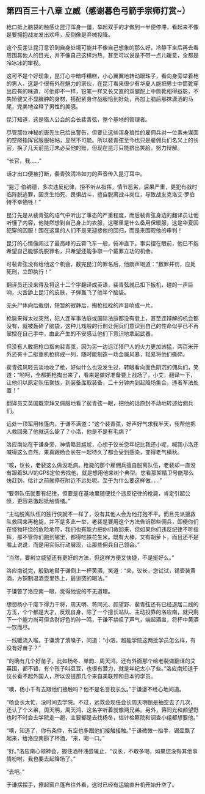 ## 第四百三十八章 立威（感谢暮色弓箭手宗师打赏~）
枪口抵上脑袋的触感让昆汀浑身一僵，举起双手的才做到一半便停滞，看起来不像是要拥抱战友发出欢呼，反倒像是弃械投降。

这个反差让昆汀意识到自身处境可能并不像自己想象的那么好，冷静下来后再去看周围其他人的目光，并不像自己这样灼热，甚至可以说是不带一点儿暖意，全都是冷冰冰的审视。

这可不是个好现象，昆汀心中暗呼糟糕，小心翼翼地转动眼珠子，看向身旁举着枪的男人，这是个很有外在魅力的家伙，在昆汀看来很少有华夏人能把男士中筒靴穿出应有的味道，可他却不一样，铅笔一样又长又直的双腿配上中筒靴相得益彰，不失矫健又不显臃肿的身材，搭配紧身作战服恰到好处，再加上脑后那抹潇洒的马尾，完美地诠释了男性的美感。

昆汀知道，这是猎人公会的会长裴青弦，整个基地的管理者。

尽管那位神秘的唐先生已给出警告，但要让这些浑身狼性的雇佣兵对一位素未谋面的空降指挥官服服帖帖，显然不可能。所以裴青弦至今也只是雇佣兵们名义上的长官，换了几天前昆汀未必买他的账，但现在昆汀只能挤出笑脸，努力辩解。

“长官，我……”

话才出口便被打断，裴青弦清冷如刀的声音传入昆汀耳中。

“昆汀·伯纳德，多次违反纪律，拒不听从指挥，情节恶劣，后果严重，更犯有战时临阵脱逃罪，因贪生怕死、畏惧战斗，擅自脱离战斗岗位，导致战友克洛艾·罗伯特不幸牺牲！”

昆汀先是从裴青弦的语气中听出了事态的严重程度，而后裴青弦身边的翻译员让他听懂了内容，他陡然想到自己身上的衣服，这哪里是什么备用保暖服，这是华夏囚犯穿的囚服！围在这里的人们不是来迎接他的回归，而是来围观他的审判！

昆汀的心情像闯过了最高峰的云霄飞车一般，俯冲直下。事实摆在眼前，他已不抱希望自己能够洗脱罪名，只希望还能争取一个戴罪立功的机会。

可裴青弦没有给他这个机会，数完昆汀的罪名后，他朗声喝道：“数罪并罚，应处死刑，立即执行！”

翻译员还没来得及将这十二个字翻译成英语，裴青弦就已扣下扳机，碰的一声巨响，火舌舔上昆汀的皮肤，子弹轰飞了他半个脑袋。

无头尸体向后栽倒，短暂的寂静后，掏枪拉栓的声音响成一片。

枪毙来得太过突然，犯人连军事法庭或国际法庭都没有登上，甚至连辩解的机会都没有，就被轰碎了脑袋，这种儿戏般的行刑让佣兵们意识到自己的性命似乎已不再掌控在自己手中，由此产生的不安感让他们下意识地拿起武器。

但没有人敢把枪口指向裴青弦，因为另一边远江猎尸人的火力更加凶猛，两百米开外还有十二挺重机枪排成一列，随时能制造一场金属风暴，轻易将他们撕碎。

裴青弦风轻云淡地收了枪，好似什么也没发生过，转眼看向面色阴沉的佣兵们，笑道：“哟呵，全都把枪掏出来了，看来是做好准备要上战场了，小艾，翻译一下，让他们以原定队伍聚拢，到装备库取装备，二十分钟内到起降场集合。违者军法处置！”

翻译员艾英国既崇拜又佩服地看了裴青弦一眼，把他的话原封不动地转述给佣兵们。

远处一顶军用帐篷内，于谦不满道：“这个裴青弦，好声好气求我半天，我帮他把人救回来了他就这么毙了？小洛，他是不是有毛病？”

洛应南站在于谦身旁，神情略显尴尬，心想于议长您年纪比我还小呢，喊我小洛还喊得这么自然，果真跟杨会长在一起待久了都会受到感染，变得老气横秋。

“咳，议长，老裴这么做没毛病。枪毙的那个雇佣兵擅自脱离队伍，老裴却一直没有跟着SUV的GPS定位去找他，就是想用他来树个典型。您看那架精卫号能那么快赶到，估计之前就停在附近不远处呢。至于为什么要这样做……”

“要带队伍就要有纪律，但要是在基地里随便找个违反纪律的枪毙，肯定引起公愤，更容易激起抵触情绪。”

“主动脱离队伍的独行侠就不一样了，没有其他人会为他打抱不平。而且先派搜救队救回来再枪毙，并不是多此一举，老裴是要用这个方法告诉那些佣兵，即便你们在怪物环绕的危险地带，我们也有能力把你们救回来，但如果你们违反纪律不听指挥，那不管你们跑到哪里，都得吃铁花生米。既有大棒，又有胡萝卜，而且还不是嘴上说说，而是用实际行动展现，让那些佣兵自己领会。”

“当然，要树立威望还有更好的方法，但这样方便又快捷，不是挺好么。”

洛应南说完，殷勤地替于谦倒上一杯黄酒，笑道：“来，议长，您试试，锡壶装黄酒，方铜制温酒壶里热上，最讲究的喝法。”

于谦瞥了洛应南一眼，觉得他说的不无道理。

想想杨小千麾下得力干将，周天明、蒋同光、颜望野、裴青弦还有已经退居二线的方玉，个个都是大才，反观自身，除了一个擅长站队、主动投靠的洛应南，就只剩下一个能力尚可但贪财好色的孙一鸣，于谦不禁叹了声气，端起酒盅，将杯中黄酒一饮而尽。

一线暖流入喉，于谦清了清嗓子，问道：“小洛，超能学院这两批学员怎么样，有没有好苗子？”

“的确有几个好苗子，比如杨冬、单韵、周天鸿，还有外面那个给老裴做翻译的艾英国，都不错，有个孩子叫豆豆，也很有潜力，就是年纪太小了些。”洛应南知道于议长看不起外国人，所以没提那几个来自美联邦和日本的学员。

“噢，杨小千有去跟他们接触吗？他不是名誉校长么。”于谦漫不经心地问道。

“杨会长太忙，没时间去学院。不过，远救会现任会长周天明倒是抽空去了几次，还认了个义弟，周天明，周天鸿，这名字听着就像两兄弟。另外，蒋同光和颜望野也时不时会去学院走一趟，主要都是去找杨冬，估计检察院和调查小组都想要他。”

“噢，知道了，你有条件，有空也多跟他们接触接触。”于谦微微一抬手，锡壶飘了起来，给洛应南斟了杯酒，“来，喝一口。”

“好。”洛应南心领神会，握住酒杯浅尝辄止，“议长，不敢多喝，如果您没有其他事情吩咐，我也要去起降场了。”

“去吧。”

于谦摆摆手，撩起窗户篷布往外看，这时已经有运输直升机开始升空了。

